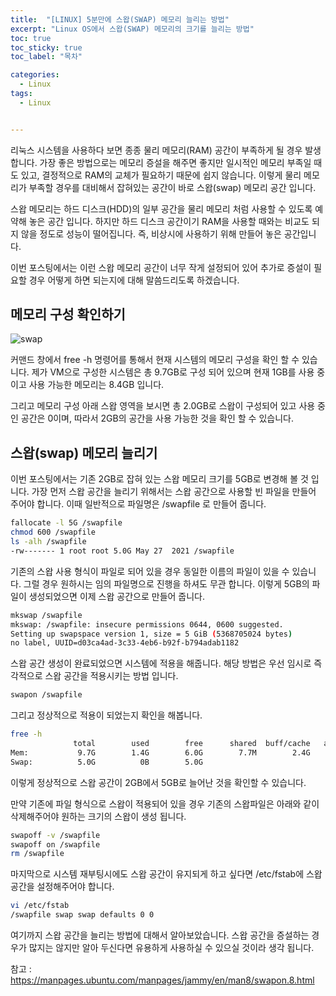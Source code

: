 ```yaml
---
title:  "[LINUX] 5분만에 스왑(SWAP) 메모리 늘리는 방법"
excerpt: "Linux OS에서 스왑(SWAP) 메모리의 크기를 늘리는 방법"
toc: true
toc_sticky: true
toc_label: "목차"

categories:
  - Linux
tags:
  - Linux


---
```


리눅스 시스템을 사용하다 보면 종종 물리 메모리(RAM) 공간이 부족하게 될 경우 발생합니다. 가장 좋은 방법으로는 메모리 증설을 해주면 좋지만 일시적인 메모리 부족일 때도 있고, 결정적으로 RAM의 교체가 필요하기 때문에 쉽지 않습니다. 이렇게 물리 메모리가 부족할 경우를 대비해서 잡혀있는 공간이 바로 스왑(swap) 메모리 공간 입니다.  



스왑 메모리는 하드 디스크(HDD)의 일부 공간을 물리 메모리 처럼 사용할 수 있도록 예약해 놓은 공간 입니다. 하지만 하드 디스크 공간이기 RAM을 사용할 때와는 비교도 되지 않을 정도로 성능이 떨어집니다. 즉, 비상시에 사용하기 위해 만들어 놓은 공간입니다.   



이번 포스팅에서는 이런 스왑 메모리 공간이 너무 작게 설정되어 있어 추가로 증설이 필요할 경우 어떻게 하면 되는지에 대해 말씀드리도록 하겠습니다.  



## 메모리 구성 확인하기

![swap](https://drive.google.com/uc?export=view&id=1EH6DkmqahGV6mutM0M-Z_TJRDyKk8tHc)

커맨드 창에서 free -h 명령어를 통해서 현재 시스템의 메모리 구성을 확인 할 수 있습니다. 제가 VM으로 구성한 시스템은 총 9.7GB로 구성 되어 있으며 현재 1GB를 사용 중이고 사용 가능한 메모리는 8.4GB 입니다.  



그리고 메모리 구성 아래 스왑 영역을 보시면 총 2.0GB로 스왑이 구성되어 있고 사용 중인 공간은 0이며, 따라서 2GB의 공간을 사용 가능한 것을 확인 할 수 있습니다.  



## 스왑(swap) 메모리 늘리기

이번 포스팅에서는 기존 2GB로 잡혀 있는 스왑 메모리 크기를 5GB로 변경해 볼 것 입니다. 가장 먼저 스왑 공간을 늘리기 위해서는 스왑 공간으로 사용할 빈 파일을 만들어 주어야 합니다. 이때 일반적으로 파일명은 /swapfile 로 만들어 줍니다.  

```bash
fallocate -l 5G /swapfile
chmod 600 /swapfile
ls -alh /swapfile 
-rw------- 1 root root 5.0G May 27  2021 /swapfile
```

기존의 스왑 사용 형식이 파일로 되어 있을 경우 동일한 이름의 파일이 있을 수 있습니다. 그럴 경우 원하시는 임의 파일명으로 진행을 하셔도 무관 합니다. 이렇게 5GB의 파일이 생성되었으면 이제 스왑 공간으로 만들어 줍니다.   

```bash
mkswap /swapfile
mkswap: /swapfile: insecure permissions 0644, 0600 suggested.
Setting up swapspace version 1, size = 5 GiB (5368705024 bytes)
no label, UUID=d03ca4ad-3c33-4eb6-b92f-b794adab1182
```

스왑 공간 생성이 완료되었으면 시스템에 적용을 해줍니다. 해당 방법은 우선 임시로 즉각적으로 스왑 공간을 적용시키는 방법 입니다.  

```bash
swapon /swapfile
```

그리고 정상적으로 적용이 되었는지 확인을 해봅니다.  

```bash
free -h
              total        used        free      shared  buff/cache   available
Mem:           9.7G        1.4G        6.0G        7.7M        2.4G        8.0G
Swap:          5.0G          0B        5.0G
```

이렇게 정상적으로 스왑 공간이 2GB에서 5GB로 늘어난 것을 확인할 수 있습니다.  



만약 기존에 파일 형식으로 스왑이 적용되어 있을 경우 기존의 스왑파일은 아래와 같이 삭제해주어야 원하는 크기의 스왑이 생성 됩니다.   

```bash
swapoff -v /swapfile
swapoff on /swapfile
rm /swapfile
```

마지막으로 시스템 재부팅시에도 스왑 공간이 유지되게 하고 싶다면 /etc/fstab에 스왑공간을 설정해주어야 합니다.  

```bash
vi /etc/fstab
/swapfile swap swap defaults 0 0
```

여기까지 스왑 공간을 늘리는 방법에 대해서 알아보았습니다. 스왑 공간을 증설하는 경우가 많지는 않지만 알아 두신다면 유용하게 사용하실 수 있으실 것이라 생각 됩니다.  



참고 : https://manpages.ubuntu.com/manpages/jammy/en/man8/swapon.8.html
